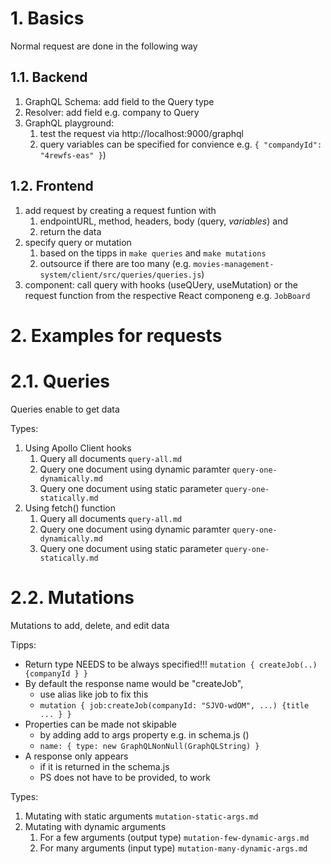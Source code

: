 # 1. Basics

Normal request are done in the following way

## 1.1. Backend

1. GraphQL Schema: add field to the Query type
2. Resolver: add field e.g. company to Query
3. GraphQL playground:
   1. test the request via http://localhost:9000/graphql
   2. query variables can be specified for convience e.g. `{ "compandyId": "4rewfs-eas" }`)

## 1.2. Frontend

1. add request by creating a request funtion with
   1. endpointURL, method, headers, body (query, _variables_) and
   2. return the data
2. specify query or mutation
   1. based on the tipps in `make queries` and `make mutations`
   2. outsource if there are too many (e.g. `movies-management-system/client/src/queries/queries.js`)
3. component: call query with hooks (useQUery, useMutation) or the request function from the respective React componeng e.g. `JobBoard`

# 2. Examples for requests

# 2.1. Queries

Queries enable to get data

Types:

1. Using Apollo Client hooks
   1. Query all documents `query-all.md`
   2. Query one document using dynamic paramter `query-one-dynamically.md`
   3. Query one document using static parameter `query-one-statically.md`
1. Using fetch() function
   1. Query all documents `query-all.md`
   2. Query one document using dynamic paramter `query-one-dynamically.md`
   3. Query one document using static parameter `query-one-statically.md`

# 2.2. Mutations

Mutations to add, delete, and edit data

Tipps:

- Return type NEEDS to be always specified!!!
  `mutation { createJob(..) {companyId } }`
- By default the response name would be "createJob",
  - use alias like job to fix this
  - `mutation { job:createJob(companyId: "SJVO-wdOM", ...) {title ... } }`
- Properties can be made not skipable
  - by adding add to args property e.g. in schema.js ()
  - `name: { type: new GraphQLNonNull(GraphQLString) }`
- A response only appears
  - if it is returned in the schema.js
  - PS does not have to be provided, to work

Types:

1. Mutating with static arguments `mutation-static-args.md`
2. Mutating with dynamic arguments
   1. For a few arguments (output type) `mutation-few-dynamic-args.md`
   2. For many arguments (input type) `mutation-many-dynamic-args.md`
